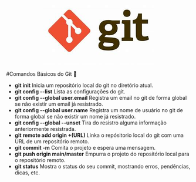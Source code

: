 <p align="center">
<img src="imagens/gitlogo.jpg" alt="Git Logo">
</p>

#Comandos Básicos do Git :school:
  - **git init**
  Inicia um repositório local do git no diretório atual.
  - **git config --list**
  Lista as configurações do git.
  - **git config --global user.email**
  Registra um email no git de forma global se não existir um email já resistrado.
  - **git config --global user.name**
  Registra um nome de usuário no git de forma global se não existir um nome já resistrado.
  - **git config --global --unset**
  Tira do resistro alguma informação anteriormente resistrada.
  - **git remote add origin +(URL)**
  Linka o repósitorio local do git com uma URL de um repositório remoto.
  - **git commit -m**
  Comita o projeto e espera uma mensagem.
  - **git push origin main/master**
  Empurra o projeto do repositório local para o repositório remoto.
  - **git status**
  Mostra o status do seu commit, mostrando erros, pendências, dicas, etc.
  
  
